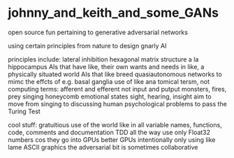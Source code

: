# johnny_and_keith_and_some_GANs
open source fun pertaining to generative adversarial networks

using certain principles from nature to design gnarly AI

principles include:
    lateral inhibition
    hexagonal matrix structure a la hippocampus
    AIs that have like, their own wants and needs in like, a physically situated world
    AIs that like breed
    quasiautonomous networks to mimc the effcts of e.g. basal ganglia
    use of like ana tomical tersm, not computing terms: afferent and efferent not input and putput
    monsters, fires, prey
    singing
    honeycomb
    emotional states
    sight, hearing, insight
    aim to move from singing to discussing human psychological problems to pass the Turing Test
    
cool stuff:
    gratuitious use of the world like in all variable names, functions, code, comments and documentation
    TDD all the way
    use only Float32 numbers cos they go into GPUs better
    GPUs
    intentionally only using like lame ASCII graphics
    the adversarial bit is sometimes collaborative
